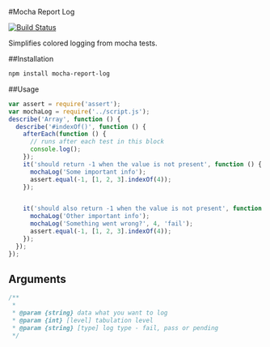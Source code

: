 #Mocha Report Log

[![Build Status](https://travis-ci.org/jehy/mocha-report-log.svg?branch=master)](https://travis-ci.org/jehy/mocha-report-log)

Simplifies colored logging from mocha tests.

##Installation
```bash
npm install mocha-report-log
```

##Usage
```js
var assert = require('assert');
var mochaLog = require('../script.js');
describe('Array', function () {
  describe('#indexOf()', function () {
    afterEach(function () {
      // runs after each test in this block
      console.log();
    });
    it('should return -1 when the value is not present', function () {
      mochaLog('Some important info');
      assert.equal(-1, [1, 2, 3].indexOf(4));
    });


    it('should also return -1 when the value is not present', function () {
      mochaLog('Other important info');
      mochaLog('Something went wrong?', 4, 'fail');
      assert.equal(-1, [1, 2, 3].indexOf(4));
    });
  });
});
```
## Arguments
```js
/**
 *
 * @param {string} data what you want to log
 * @param {int} [level] tabulation level
 * @param {string} [type] log type - fail, pass or pending
 */
```
